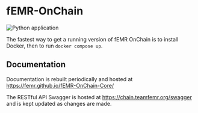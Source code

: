 # fEMR-OnChain
![Python application](https://github.com/FEMR/fEMR-OnChain-Core/workflows/Python%20application/badge.svg)

The fastest way to get a running version of fEMR OnChain is to install Docker, then to run `docker compose up`.

## Documentation
Documentation is rebuilt periodically and hosted at https://femr.github.io/fEMR-OnChain-Core/

The RESTful API Swagger is hosted at https://chain.teamfemr.org/swagger and is kept updated as changes are made.